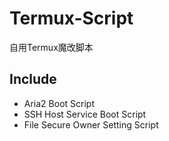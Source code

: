 # Termux-Script
自用Termux魔改脚本
## Include
- Aria2 Boot Script
- SSH Host Service Boot Script
- File Secure Owner Setting Script